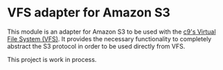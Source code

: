 # VFS adapter for Amazon S3

This module is an adapter for Amazon S3 to be used with the [c9's Virtual File System (VFS)](https://github.com/c9/vfs).
It provides the necessary functionality to completely abstract the S3 protocol in
order to be used directly from VFS.

This project is work in process.
